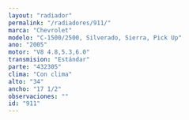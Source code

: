 ```yaml
---
layout: "radiador"
permalink: "/radiadores/911/"
marca: "Chevrolet"
modelo: "C-1500/2500, Silverado, Sierra, Pick Up"
ano: "2005"
motor: "V8 4.8,5.3,6.0"
transmision: "Estándar"
parte: "432305"
clima: "Con clima"
alto: "34"
ancho: "17 1/2"
observaciones: ""
id: "911"
---
```


